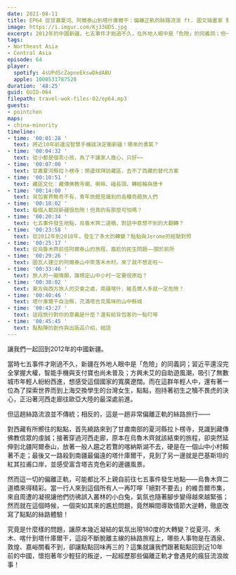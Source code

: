 ```yaml
---
date: 2021-08-11
title: EP64 從甘肅夏河、阿爾泰山到塔什庫爾干：偏離正軌的絲路流浪 ft. 圖文插畫家 點點陳
image: https://i.imgur.com/Kj33UD5.jpg
excerpt: 2012年的中國新疆，七五事件才剛過不久，在外地人眼中是「危險」的同義詞；但一位台灣女生點點，抱持著初生之犢不畏虎的決心，走上了一段不斷偏離正軌的旅程。從夏河、禾木、喀什到塔什庫爾干，哪些人事物是在酒泉、敦煌、嘉峪關看不到，卻讓點點回味再三的？這集就讓我們跟著點點回到近10年前的中國，一起經歷那些瘋狂的流浪故事！
tags:
- Northeast Asia
- Central Asia
episode: 64
player:
  spotify: 4sUPdScZapneEkswDkdABU
  apple: 1000531787528
duration: '48:25'
guid: GUID-064
filepath: travel-wok-files-02/ep64.mp3
guests:
- pointchen
maps:
- china-minority
timeline:
- time: '00:01:28 '
  text: 將近10年前還沒智慧手機就決定衝新疆！哪來的勇氣？
- time: '00:04:32 '
  text: 從小都是個乖小孩，為了不讓家人擔心，只好⋯⋯
- time: '00:07:00 '
  text: 甘肅夏河縣拉卜楞寺：擦邊球拜訪藏區，去不了西藏的替代方案
- time: '00:10:51 '
  text: 藏區文化：藏傳佛教寺廟、喇嘛、磕長頭、轉經輪與唐卡
- time: '00:14:00 '
  text: 背包客界無奇不有，青年旅館見識到的各種奇葩旅人們
- time: '00:18:02 '
  text: 每個人都說新疆很危險！但真的有那麼可怕嗎？
- time: '00:20:34 '
  text: 七五事件發生地點，烏魯木齊二道橋，對話中意想不到的大翻轉？
- time: '00:23:58 '
  text: 從2012年到2018年，發生了多大的轉變？點點與Jerome的經驗對照
- time: '00:25:17 '
  text: 從烏魯木齊前往阿爾泰山的旅程，尷尬的民生問題——關於廁所
- time: '00:29:26 '
  text: 圖瓦人建立的阿爾泰山中聚落禾木村，來了就不想走啦～
- time: '00:33:46 '
  text: 旅人的一廂情願，誰規定山中小村一定要很原始？
- time: '00:38:02 '
  text: 東方與西方旅人的交會之處，南疆喀什，維吾爾人多就一定危險？
- time: '00:40:46 '
  text: 塔什庫爾干自治縣，充滿塔吉克風味的山中縣城
- time: '00:43:27 '
  text: 這段旅行對你的意義是什麼？還有給背包客的一點叮嚀
- time: '00:45:45 '
  text: 點點陳的創作與出版品介紹，結語
---
```


讓我們一起回到2012年的中國新疆。

當時七五事件才剛過不久，新疆在外地人眼中是「危險」的同義詞；習近平還沒完全掌握大權，智能手機與支付寶也尚未普及；方興未艾的自助遊風潮，吸引了無數城市年輕人紛紛西進，想感受這個國家的寬廣遼闊。而在這群年輕人中，還有著一位為了探索世界而到上海交換學生的台灣女生，點點，抱持著初生之犢不畏虎的決心，正沿著河西走廊往歐亞大陸的最深處前進。

但這趟絲路流浪並不傳統；相反的，這是一趟非常偏離正軌的絲路旅行——

對西藏有所嚮往的點點，首先繞路來到了甘肅南部的夏河縣拉卜楞寺，見識到藏傳佛教信眾的虔誠；接著穿過河西走廊，原本在烏魯木齊就該結束的旅程，卻突然延伸到北疆阿爾泰山，放著一般人趨之若鶩的喀納斯湖不去，硬是在一個山中小村賴著不走；最後又一路殺到南疆最偏遠的塔什庫爾干，見到了另一邊就是巴基斯坦的紅其拉甫口岸，並感受富含塔吉克色彩的邊疆風景。

然而這一切的偏離正軌，可能都比不上親自前往七五事件發生地點——烏魯木齊二道橋來得精彩。當一行人來到這個所有人一再叮嚀「絕對不要去」的維吾爾市集，來自周遭的凝視讓他們彷彿誤入叢林的小白兔，氣氛也隨著腳步變得越來越緊張；然而就在這個時候，一個突如其來的尷尬問題，竟然瞬間導致情節大逆轉，徹底改寫了點點的絲路體驗！

究竟是什麼樣的問題，讓原本幾近凝結的氣氛出現180度的大轉變？從夏河、禾木、喀什到塔什庫爾干，這段不斷脫離主線的絲路旅程上，哪些人事物是在酒泉、敦煌、嘉峪關看不到，卻讓點點回味再三的？這集就讓我們跟著點點回到近10年前的中國，懷抱著年少輕狂的叛逆，一起經歷那些偏離正軌才會遇見的瘋狂流浪故事！

